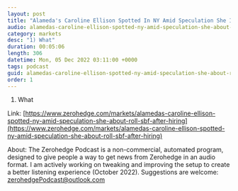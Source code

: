 ```yaml
---
layout: post
title: "Alameda's Caroline Ellison Spotted In NY Amid Speculation She Is About To Roll On SBF After Hiring Iconic Clinton Lawyer"
audio: alamedas-caroline-ellison-spotted-ny-amid-speculation-she-about-roll-sbf-after-hiring-0
category: markets
desc: "1) What"
duration: 00:05:06
length: 306
datetime: Mon, 05 Dec 2022 03:11:00 +0000
tags: podcast
guid: alamedas-caroline-ellison-spotted-ny-amid-speculation-she-about-roll-sbf-after-hiring-0
order: 1
---
```

1) What

Link: [https://www.zerohedge.com/markets/alamedas-caroline-ellison-spotted-ny-amid-speculation-she-about-roll-sbf-after-hiring](https://www.zerohedge.com/markets/alamedas-caroline-ellison-spotted-ny-amid-speculation-she-about-roll-sbf-after-hiring)

About: The Zerohedge Podcast is a non-commercial, automated program, designed to give people a way to get news from Zerohedge in an audio format.  I am actively working on tweaking and improving the setup to create a better listening experience (October 2022).  Suggestions are welcome: [zerohedgePodcast@outlook.com](mailto:zerohedgePodcast@outlook.com)
